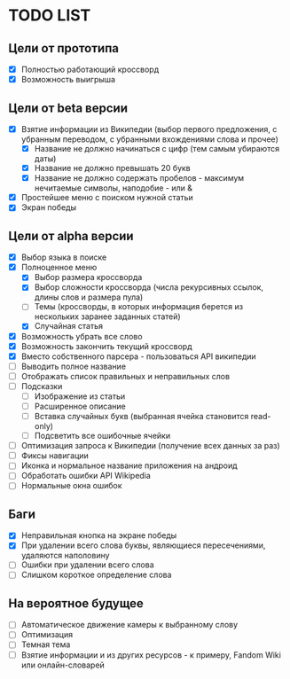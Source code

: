 # TODO LIST
## Цели от прототипа
 - [x] Полностью работающий кроссворд
 - [x] Возможность выигрыша

## Цели от beta версии
 - [x] Взятие информации из Википедии (выбор первого предложения, с убранным переводом, с убранными вхождениями слова и прочее)
   - [x] Название не должно начинаться с цифр (тем самым убираются даты)
   - [x] Название не должно превышать 20 букв
   - [x] Название не должно содержать пробелов - максимум нечитаемые символы, наподобие - или &
 - [x] Простейшее меню с поиском нужной статьи
 - [x] Экран победы

## Цели от alpha версии
 - [x] Выбор языка в поиске
 - [x] Полноценное меню
    - [x] Выбор размера кроссворда
    - [x] Выбор сложности кроссворда (числа рекурсивных ссылок, длины слов и размера пула)
    - [ ] Темы (кроссворды, в которых информация берется из нескольких заранее заданных статей)
    - [x] Случайная статья
 - [x] Возможность убрать все слово
 - [x] Возможность закончить текущий кроссворд
 - [x] Вместо собственного парсера - пользоваться API википедии
 - [ ] Выводить полное название
 - [ ] Отображать список правильных и неправильных слов
 - [ ] Подсказки
   - [ ] Изображение из статьи
   - [ ] Расширенное описание
   - [ ] Вставка случайных букв (выбранная ячейка становится read-only) 
   - [ ] Подсветить все ошибочные ячейки
 - [ ] Оптимизация запроса к Википедии (получение всех данных за раз)
 - [ ] Фиксы навигации
 - [ ] Иконка и нормальное название приложения на андроид
 - [ ] Обработать ошибки API Wikipedia
 - [ ] Нормальные окна ошибок

## Баги
 - [x] Неправильная кнопка на экране победы
 - [x] При удалении всего слова буквы, являющиеся пересечениями, удаляются наполовину
 - [ ] Ошибки при удалении всего слова
 - [ ] Слишком короткое определение слова

## На вероятное будущее
 - [ ] Автоматическое движение камеры к выбранному слову
 - [ ] Оптимизация
 - [ ] Темная тема
 - [ ] Взятие информации и из других ресурсов - к примеру, Fandom Wiki или онлайн-словарей